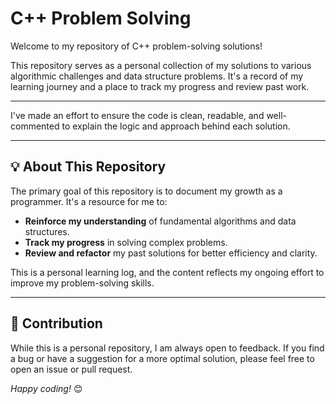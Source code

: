 # C++ Problem Solving

Welcome to my repository of C++ problem-solving solutions!

This repository serves as a personal collection of my solutions to various algorithmic challenges and data structure problems. It's a record of my learning journey and a place to track my progress and review past work.

---

I've made an effort to ensure the code is clean, readable, and well-commented to explain the logic and approach behind each solution.

---

## 💡 About This Repository

The primary goal of this repository is to document my growth as a programmer. It's a resource for me to:

* **Reinforce my understanding** of fundamental algorithms and data structures.
* **Track my progress** in solving complex problems.
* **Review and refactor** my past solutions for better efficiency and clarity.

This is a personal learning log, and the content reflects my ongoing effort to improve my problem-solving skills.

---

## 🤝 Contribution

While this is a personal repository, I am always open to feedback. If you find a bug or have a suggestion for a more optimal solution, please feel free to open an issue or pull request.

*Happy coding!* 😊
